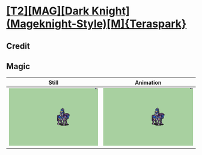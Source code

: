 # [\[T2\]\[MAG\]\[Dark Knight\]\(Mageknight-Style\)\[M\]{Teraspark}](../)

## Credit


	
## Magic

| Still | Animation |
| :---: | :-------: |
| ![Magic still](./Magic_000.png) | ![Magic animation](./Magic.gif) |
